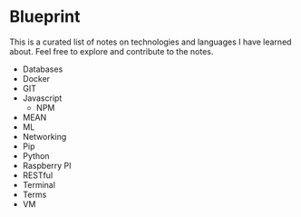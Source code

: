 # Blueprint  
  
This is a curated list of notes on technologies and languages I have learned about. Feel free to explore and contribute to the notes.  

+ Databases
+ Docker
+ GIT
+ Javascript  
   + NPM
+ MEAN
+ ML
+ Networking
+ Pip
+ Python
+ Raspberry PI
+ RESTful
+ Terminal 
+ Terms
+ VM
